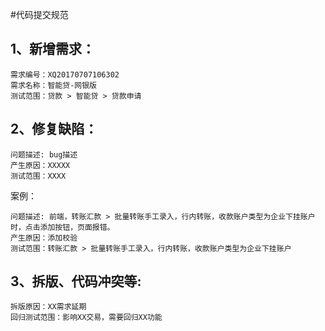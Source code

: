 #代码提交规范
 
## 1、新增需求：
```
需求编号：XQ20170707106302
需求名称：智能贷-网银版
测试范围：贷款 > 智能贷 > 贷款申请
```
 
## 2、修复缺陷：
```
问题描述: bug描述
产生原因：XXXXX
测试范围：XXXX
```
 
案例：
```
问题描述: 前端，转账汇款 > 批量转账手工录入，行内转账，收款账户类型为企业下挂账户时，点击添加按钮，页面报错。
产生原因：添加校验
测试范围：转账汇款 > 批量转账手工录入，行内转账，收款账户类型为企业下挂账户
```
##  3、拆版、代码冲突等:
```
拆版原因：XX需求延期
回归测试范围：影响XX交易，需要回归XX功能
```
